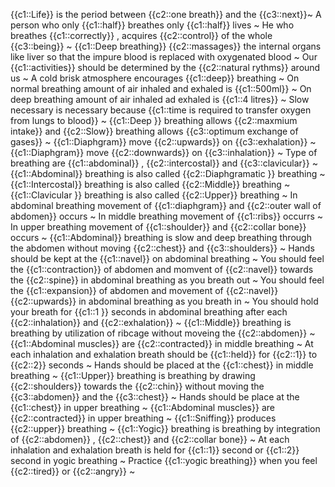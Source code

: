 {{c1::Life}} is the period between {{c2::one breath}} and the {{c3::next}}~
A person who only {{c1::half}} breathes only {{c1::half}} lives ~
He who breathes {{c1::correctly}} , acquires {{c2::control}} of the whole {{c3::being}}  ~
{{c1::Deep breathing}} {{c2::massages}} the internal organs like liver so that the impure blood is replaced with oxygenated blood ~
Our {{c1::activities}} should be determined by the {{c2::natural rythms}} around us ~
A cold brisk atmosphere encourages {{c1::deep}} breathing ~
On normal breathing amount of air inhaled and exhaled is {{c1::500ml}}  ~
On deep breathing amount of air inhaled ad exhaled is {{c1::4 litres}}  ~
Slow necessary is necessary because {{c1::time is required to transfer oxygen from lungs to blood}}  ~
{{c1::Deep }} breathing allows {{c2::maxmium intake}} and {{c2::Slow}} breathing allows {{c3::optimum exchange of gases}}  ~
{{c1::Diaphgram}} move {{c2::upwards}} on {{c3::exhalation}}  ~
{{c1::Diaphgram}} move {{c2::downwards}} on {{c3::inhalation}}  ~
Type of breathing are {{c1::abdominal}} , {{c2::intercostal}} and {{c3::clavicular}}  ~
{{c1::Abdominal}} breathing is also called {{c2::Diaphgramatic }} breathing ~
{{c1::Intercostal}} breathing is also called {{c2::Middle}} breathing ~
{{c1::Clavicular }} breathing is also called {{c2::Upper}} breathing ~
In abdominal breathing movement of {{c1::diaphgram}} and {{c2::outer wall of abdomen}} occurs ~
In middle breathing movement of {{c1::ribs}} occurrs ~
In upper breathing movement of {{c1::shoulder}} and {{c2::collar bone}} occurs ~
{{c1::Abdominal}} breathing is slow and deep breathing through the abdomen without moving {{c2::chest}} and {{c3::shoulders}}  ~
Hands should be kept at the {{c1::navel}} on abdominal breathing ~
You should feel the {{c1::contraction}} of abdomen and momvent of {{c2::navel}} towards the {{c2::spine}} in abdominal breathing as you breath out ~
You should feel the {{c1::expansion}} of abdomen and  movement of {{c2::navel}} {{c2::upwards}} in abdominal breathing as you breath in ~
You should hold your breath for {{c1::1 }} seconds in abdominal breathing after each {{c2::inhalation}} and {{c2::exhalation}}  ~
{{c1::Middle}} breathing is breathing by utilization of ribcage without moveing the {{c2::abdomen}}  ~
{{c1::Abdominal muscles}} are {{c2::contracted}} in middle breathing ~
At each inhalation and exhalation breath should be {{c1::held}} for {{c2::1}} to {{c2::2}} seconds ~
Hands should be placed at the {{c1::chest}} in middle breathing ~
{{c1::Upper}} breathing is breathing by drawing {{c2::shoulders}} towards the {{c2::chin}} without moving the {{c3::abdomen}} and the {{c3::chest}}  ~
Hands should be place at the {{c1::chest}} in upper breathing ~
{{c1::Abdominal muscles}} are {{c2::contracted}} in upper breathing ~
{{c1::Sniffing}} produces {{c2::upper}} breathing ~
{{c1::Yogic}} breathing is breathing by integration of {{c2::abdomen}} , {{c2::chest}} and {{c2::collar bone}}  ~
At each inhalation and exhalation breath is held for {{c1::1}} second or {{c1::2}} second in yogic breathing  ~
Practice {{c1::yogic breathing}} when you feel {{c2::tired}} or {{c2::angry}}  ~

